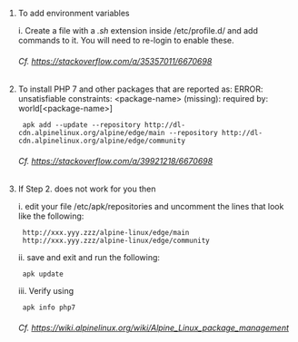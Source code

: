1. To add environment variables

	i. Create a file with a _.sh_ extension inside /etc/profile.d/ and add commands to it. You will need to re-login to enable these.

	###### Cf. https://stackoverflow.com/a/35357011/6670698


2. To install PHP 7 and other packages that are reported as:
	ERROR: unsatisfiable constraints:
  		&lt;package-name&gt; (missing):
    		required by: world[&lt;package-name&gt;]

		apk add --update --repository http://dl-cdn.alpinelinux.org/alpine/edge/main --repository http://dl-cdn.alpinelinux.org/alpine/edge/community

	###### Cf. https://stackoverflow.com/a/39921218/6670698

3. If Step 2. does not work for you then

	i. edit your file /etc/apk/repositories and uncomment the lines that look like the following:

		http://xxx.yyy.zzz/alpine-linux/edge/main
		http://xxx.yyy.zzz/alpine-linux/edge/community

	ii. save and exit and run the following:

		apk update

	iii. Verify using

		apk info php7

	###### Cf. https://wiki.alpinelinux.org/wiki/Alpine_Linux_package_management
